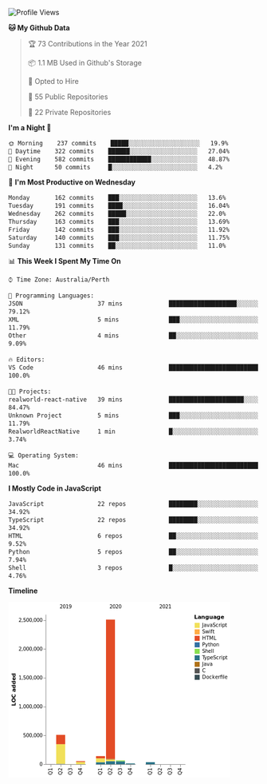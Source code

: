 <!--START_SECTION:waka-->
![Profile Views](http://img.shields.io/badge/Profile%20Views-6-blue)

**🐱 My Github Data** 

> 🏆 73 Contributions in the Year 2021
 > 
> 📦 1.1 MB Used in Github's Storage 
 > 
> 💼 Opted to Hire
 > 
> 📜 55 Public Repositories 
 > 
> 🔑 22 Private Repositories  
 > 
**I'm a Night 🦉** 

```text
🌞 Morning    237 commits    █████░░░░░░░░░░░░░░░░░░░░   19.9% 
🌆 Daytime    322 commits    ██████░░░░░░░░░░░░░░░░░░░   27.04% 
🌃 Evening    582 commits    ████████████░░░░░░░░░░░░░   48.87% 
🌙 Night      50 commits     █░░░░░░░░░░░░░░░░░░░░░░░░   4.2%

```
📅 **I'm Most Productive on Wednesday** 

```text
Monday       162 commits    ███░░░░░░░░░░░░░░░░░░░░░░   13.6% 
Tuesday      191 commits    ████░░░░░░░░░░░░░░░░░░░░░   16.04% 
Wednesday    262 commits    █████░░░░░░░░░░░░░░░░░░░░   22.0% 
Thursday     163 commits    ███░░░░░░░░░░░░░░░░░░░░░░   13.69% 
Friday       142 commits    ███░░░░░░░░░░░░░░░░░░░░░░   11.92% 
Saturday     140 commits    ███░░░░░░░░░░░░░░░░░░░░░░   11.75% 
Sunday       131 commits    ██░░░░░░░░░░░░░░░░░░░░░░░   11.0%

```


📊 **This Week I Spent My Time On** 

```text
⌚︎ Time Zone: Australia/Perth

💬 Programming Languages: 
JSON                     37 mins             ███████████████████░░░░░░   79.12% 
XML                      5 mins              ███░░░░░░░░░░░░░░░░░░░░░░   11.79% 
Other                    4 mins              ██░░░░░░░░░░░░░░░░░░░░░░░   9.09%

🔥 Editors: 
VS Code                  46 mins             █████████████████████████   100.0%

🐱‍💻 Projects: 
realworld-react-native   39 mins             █████████████████████░░░░   84.47% 
Unknown Project          5 mins              ███░░░░░░░░░░░░░░░░░░░░░░   11.79% 
RealworldReactNative     1 min               █░░░░░░░░░░░░░░░░░░░░░░░░   3.74%

💻 Operating System: 
Mac                      46 mins             █████████████████████████   100.0%

```

**I Mostly Code in JavaScript** 

```text
JavaScript               22 repos            ████████░░░░░░░░░░░░░░░░░   34.92% 
TypeScript               22 repos            ████████░░░░░░░░░░░░░░░░░   34.92% 
HTML                     6 repos             ██░░░░░░░░░░░░░░░░░░░░░░░   9.52% 
Python                   5 repos             ██░░░░░░░░░░░░░░░░░░░░░░░   7.94% 
Shell                    3 repos             █░░░░░░░░░░░░░░░░░░░░░░░░   4.76%

```


**Timeline**

![Chart not found](https://raw.githubusercontent.com/NWylynko/NWylynko/main/charts/bar_graph.png) 


<!--END_SECTION:waka-->
